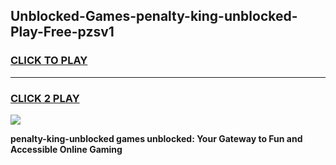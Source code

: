 
## Unblocked-Games-penalty-king-unblocked-Play-Free-pzsv1
<h3>
<a href="https://premium76.site?title=penalty-king-unblocked&ref=18A1">CLICK TO PLAY</a></h3>
<hr>

<h3>
<a href="https://premium76.site?title=penalty-king-unblocked&ref=18A1">CLICK 2 PLAY</a>
  
</h3>

<a href="https://premium76.site?title=penalty-king-unblocked&ref=18A1"><img src="https://clearcache.store/games.png"></a>


**penalty-king-unblocked games unblocked: Your Gateway to Fun and Accessible Online Gaming**
